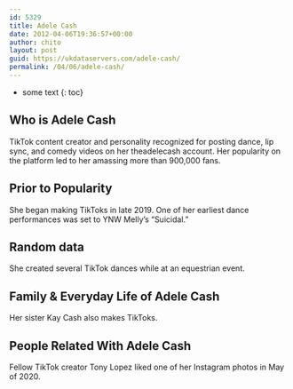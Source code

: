 ```yaml
---
id: 5329
title: Adele Cash
date: 2012-04-06T19:36:57+00:00
author: chito
layout: post
guid: https://ukdataservers.com/adele-cash/
permalink: /04/06/adele-cash/
---
```


* some text
{: toc}
          
          
## Who is  Adele Cash
                  
                  
                  
TikTok content creator and personality recognized for posting dance, lip sync, and comedy videos on her theadelecash account. Her popularity on the platform led to her amassing more than 900,000 fans.
                  
                
                
                
## Prior to Popularity 
                  
                  
                  
She began making TikToks in late 2019. One of her earliest dance performances was set to YNW Melly&#8217;s &#8220;Suicidal.&#8221;
                  
                
                
                
## Random data 
                  
                  
                  
She created several TikTok dances while at an equestrian event. 
                  
                
                
                
## Family & Everyday Life of Adele Cash
                  
                  
                  
Her sister Kay Cash also makes TikToks. 
                  
                
                
                
## People Related With  Adele Cash
                  
                  
                  
Fellow TikTok creator Tony Lopez liked one of her Instagram photos in May of 2020.
                  
                
              
            
          
          
          
    
    
  
